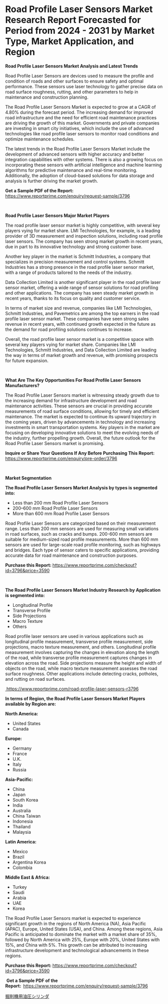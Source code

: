 <p><h1>Road Profile Laser Sensors Market Research Report Forecasted for Period from 2024 -  2031 by Market Type, Market Application, and Region</h1></p><p><strong>Road Profile Laser Sensors Market Analysis and Latest Trends</strong></p>
<p><p>Road Profile Laser Sensors are devices used to measure the profile and condition of roads and other surfaces to ensure safety and optimal performance. These sensors use laser technology to gather precise data on road surface roughness, rutting, and other parameters to help in maintenance and construction planning.</p><p>The Road Profile Laser Sensors Market is expected to grow at a CAGR of 4.80% during the forecast period. The increasing demand for improved road infrastructure and the need for efficient road maintenance practices are driving the growth of this market. Governments and private companies are investing in smart city initiatives, which include the use of advanced technologies like road profile laser sensors to monitor road conditions and optimize maintenance schedules.</p><p>The latest trends in the Road Profile Laser Sensors Market include the development of advanced sensors with higher accuracy and better integration capabilities with other systems. There is also a growing focus on incorporating these sensors with artificial intelligence and machine learning algorithms for predictive maintenance and real-time monitoring. Additionally, the adoption of cloud-based solutions for data storage and analysis is further driving the market growth.</p></p>
<p><strong>Get a Sample PDF of the Report:&nbsp;</strong> <a href="https://www.reportprime.com/enquiry/request-sample/3796">https://www.reportprime.com/enquiry/request-sample/3796</a></p>
<p>&nbsp;</p>
<p><strong>Road Profile Laser Sensors Major Market Players</strong></p>
<p><p>The road profile laser sensor market is highly competitive, with several key players vying for market share. LMI Technologies, for example, is a leading provider of 3D measurement and inspection solutions, including road profile laser sensors. The company has seen strong market growth in recent years, due in part to its innovative technology and strong customer base.</p><p>Another key player in the market is Schmitt Industries, a company that specializes in precision measurement and control systems. Schmitt Industries has a strong presence in the road profile laser sensor market, with a range of products tailored to the needs of the industry.</p><p>Data Collection Limited is another significant player in the road profile laser sensor market, offering a wide range of sensor solutions for road profiling and other applications. The company has seen steady market growth in recent years, thanks to its focus on quality and customer service.</p><p>In terms of market size and revenue, companies like LMI Technologies, Schmitt Industries, and Pavemetrics are among the top earners in the road profile laser sensor market. These companies have seen strong sales revenue in recent years, with continued growth expected in the future as the demand for road profiling solutions continues to increase.</p><p>Overall, the road profile laser sensor market is a competitive space with several key players vying for market share. Companies like LMI Technologies, Schmitt Industries, and Data Collection Limited are leading the way in terms of market growth and revenue, with promising prospects for future expansion.</p></p>
<p>&nbsp;</p>
<p><strong>What Are The Key Opportunities For Road Profile Laser Sensors Manufacturers?</strong></p>
<p><p>The Road Profile Laser Sensors market is witnessing steady growth due to the increasing demand for infrastructure development and road maintenance activities. These sensors are crucial in providing accurate measurements of road surface conditions, allowing for timely and efficient maintenance. The market is expected to continue its upward trajectory in the coming years, driven by advancements in technology and increasing investments in smart transportation systems. Key players in the market are focusing on developing innovative solutions to meet the evolving needs of the industry, further propelling growth. Overall, the future outlook for the Road Profile Laser Sensors market is promising.</p></p>
<p><strong>Inquire or Share Your Questions If Any Before Purchasing This Report:</strong> <a href="https://www.reportprime.com/enquiry/pre-order/3796">https://www.reportprime.com/enquiry/pre-order/3796</a></p>
<p>&nbsp;</p>
<p><strong>Market Segmentation</strong></p>
<p><strong>The Road Profile Laser Sensors Market Analysis by types is segmented into:</strong></p>
<p><ul><li>Less than 200 mm Road Profile Laser Sensors</li><li>200–600 mm Road Profile Laser Sensors</li><li>More than 600 mm Road Profile Laser Sensors</li></ul></p>
<p><p>Road Profile Laser Sensors are categorized based on their measurement range. Less than 200 mm sensors are used for measuring small variations in road surfaces, such as cracks and bumps. 200-600 mm sensors are suitable for medium-sized road profile measurements. More than 600 mm sensors are used for large-scale road profile monitoring, such as highways and bridges. Each type of sensor caters to specific applications, providing accurate data for road maintenance and construction purposes.</p></p>
<p><strong>Purchase this Report:&nbsp;</strong><a href="https://www.reportprime.com/checkout?id=3796&price=3590">https://www.reportprime.com/checkout?id=3796&price=3590</a></p>
<p>&nbsp;</p>
<p><strong>The Road Profile Laser Sensors Market Industry Research by Application is segmented into:</strong></p>
<p><ul><li>Longitudinal Profile</li><li>Transverse Profile</li><li>Side Projections</li><li>Macro Texture</li><li>Others</li></ul></p>
<p><p>Road profile laser sensors are used in various applications such as longitudinal profile measurement, transverse profile measurement, side projections, macro texture measurement, and others. Longitudinal profile measurement involves capturing the changes in elevation along the length of the road, while transverse profile measurement captures changes in elevation across the road. Side projections measure the height and width of objects on the road, while macro texture measurement assesses the road surface roughness. Other applications include detecting cracks, potholes, and rutting on road surfaces.</p></p>
<p><a href="https://www.reportprime.com/road-profile-laser-sensors-r3796">&nbsp;https://www.reportprime.com/road-profile-laser-sensors-r3796</a></p>
<p><strong>In terms of Region, the Road Profile Laser Sensors Market Players available by Region are:</strong></p>
<p>
    <p> <strong> North America: </strong>
        <ul>
            <li>United States</li>
            <li>Canada</li>
        </ul>
        </p> 
    <p> <strong> Europe: </strong>
        <ul>
            <li>Germany</li>
            <li>France</li>
            <li>U.K.</li>
            <li>Italy</li>
            <li>Russia</li>
        </ul>
        </p> 
    <p> <strong> Asia-Pacific: </strong>
        <ul>
            <li>China</li>
            <li>Japan</li>
            <li>South Korea</li>
            <li>India</li>
            <li>Australia</li>
            <li>China Taiwan</li>
            <li>Indonesia</li>
            <li>Thailand</li>
            <li>Malaysia</li>
        </ul>
        </p> 
    <p> <strong> Latin America: </strong>
        <ul>
            <li>Mexico</li>
            <li>Brazil</li>
            <li>Argentina Korea</li>
            <li>Colombia</li>
        </ul>
        </p> 
    <p> <strong> Middle East & Africa: </strong>
        <ul>
            <li>Turkey</li>
            <li>Saudi</li>
            <li>Arabia</li>
            <li>UAE</li>
            <li>Korea</li>
        </ul>
    </p>
    </p>
<p><p>The Road Profile Laser Sensors market is expected to experience significant growth in the regions of North America (NA), Asia Pacific (APAC), Europe, United States (USA), and China. Among these regions, Asia Pacific is anticipated to dominate the market with a market share of 35%, followed by North America with 25%, Europe with 20%, United States with 15%, and China with 5%. This growth can be attributed to increasing infrastructure development and technological advancements in these regions.</p></p>
<p><strong>Purchase this Report: </strong><a href="https://www.reportprime.com/checkout?id=3796&price=3590">https://www.reportprime.com/checkout?id=3796&price=3590</a></p>
<p>&nbsp;<strong>Get a Sample PDF of the Report:&nbsp;&nbsp;</strong><a href="https://www.reportprime.com/enquiry/request-sample/3796">https://www.reportprime.com/enquiry/request-sample/3796</a></p>
<p><strong></strong></p>
<p><p><a href="https://github.com/mohamedbakry57/Market-Research-Report-List-4/blob/main/125887173179.md">掘削機用油圧シリンダ</a></p></p>